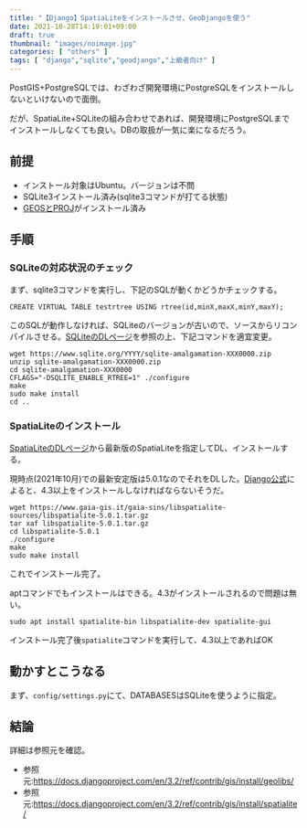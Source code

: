 ```yaml
---
title: "【Django】SpatiaLiteをインストールさせ、GeoDjangoを使う"
date: 2021-10-28T14:19:01+09:00
draft: true
thumbnail: "images/noimage.jpg"
categories: [ "others" ]
tags: [ "django","sqlite","geodjango","上級者向け" ]
---
```


PostGIS+PostgreSQLでは、わざわざ開発環境にPostgreSQLをインストールしないといけないので面倒。

だが、SpatiaLite+SQLiteの組み合わせであれば、開発環境にPostgreSQLまでインストールしなくても良い。DBの取扱が一気に楽になるだろう。

## 前提

- インストール対象はUbuntu。バージョンは不問
- SQLite3インストール済み(sqlite3コマンドが打てる状態)
- [GEOSとPROJ](https://docs.djangoproject.com/en/3.2/ref/contrib/gis/install/geolibs/)がインストール済み



## 手順

### SQLiteの対応状況のチェック

まず、sqlite3コマンドを実行し、下記のSQLが動くかどうかチェックする。

    CREATE VIRTUAL TABLE testrtree USING rtree(id,minX,maxX,minY,maxY);

このSQLが動作しなければ、SQLiteのバージョンが古いので、ソースからリコンパイルさせる。[SQLiteのDLページ](https://www.sqlite.org/download.html)を参照の上、下記コマンドを適宜変更。

    wget https://www.sqlite.org/YYYY/sqlite-amalgamation-XXX0000.zip
    unzip sqlite-amalgamation-XXX0000.zip
    cd sqlite-amalgamation-XXX0000
    CFLAGS="-DSQLITE_ENABLE_RTREE=1" ./configure
    make
    sudo make install
    cd ..

### SpatiaLiteのインストール

[SpatiaLiteのDLページ](https://www.gaia-gis.it/gaia-sins/libspatialite-sources/)から最新版のSpatiaLiteを指定してDL、インストールする。

現時点(2021年10月)での最新安定版は5.0.1なのでそれをDLした。[Django公式](https://docs.djangoproject.com/en/3.2/ref/contrib/gis/install/#spatial-database)によると、4.3以上をインストールしなければならないそうだ。

    wget https://www.gaia-gis.it/gaia-sins/libspatialite-sources/libspatialite-5.0.1.tar.gz
    tar xaf libspatialite-5.0.1.tar.gz
    cd libspatialite-5.0.1
    ./configure
    make
    sudo make install

これでインストール完了。

aptコマンドでもインストールはできる。4.3がインストールされるので問題は無い。

    sudo apt install spatialite-bin libspatialite-dev spatialite-gui

インストール完了後`spatialite`コマンドを実行して、4.3以上であればOK

## 動かすとこうなる

まず、`config/settings.py`にて、DATABASESはSQLiteを使うように指定。


## 結論

詳細は参照元を確認。

- 参照元:https://docs.djangoproject.com/en/3.2/ref/contrib/gis/install/geolibs/
- 参照元:https://docs.djangoproject.com/en/3.2/ref/contrib/gis/install/spatialite/

